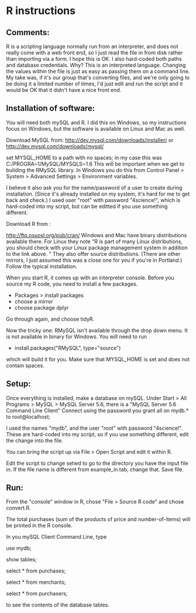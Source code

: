 R instructions
==============

Comments:
--------
R is a scripting language normally run from an interpreter, and does not really come with a web front end, so I just read the file in from disk rather than importing via a form.  I hope this is OK.  I also hard-coded both paths and database credentials.  Why?  This is an interpreted language.  Changing the values within the file is just as easy as passing them on a command line.  My take was, if it's our group that's converting files, and we're only going to be doing it a limited number of times, I'd just edit and run the script and it would be OK that it didn't have a nice front end.

Installation of software:
-------------------------

You will need both mySQL and R.  I did this on Windows, so my instructions focus on Windows, but the software is available on Linux and Mac as well.

Download MySQL from:
http://dev.mysql.com/downloads/installer/
or
http://dev.mysql.com/downloads/mysql/

set     MYSQL_HOME to a path with no spaces; in my case this was
C:/PROGRA~1/MySQL/MYSQLS~1.6
This will be important when we get to building the RMySQL library.  In Windows you do this from 
Control Panel > System > Advanced Settings > Environment variables.

I believe it also ask you for the name/password of a user to create during installation.  (Since it's already installed on my system, it's hard for me to get back and check.)  I used 
user "root" with password "4science!", which is hard-coded into my script, but can be editted if you use something different.

Download R from :

http://ftp.osuosl.org/pub/cran/
Windows and Mac have binary distributions available there.  For Linux they note
"R is part of many Linux distributions, you should check with your Linux package management system in addition to the link above. " They also offer source distributions.  (There are other mirrors, I just assumed this was a close one for you if you're in Portland.)  Follow the typical installation.

When you start R, it comes up with an interpreter console.  Before you source my R code, you need to install a few packages.

* Packages > install packages
* choose a mirror
* choose package dplyr

Go through again, and choose tidyR.

Now the tricky one: RMySQL isn't available through the drop down menu.  It is not available in binary for Windows.  You will need to run

* install.packages("RMySQL", type="source")

which will build it for you.  Make sure that MYSQL_HOME is set and does not contain spaces.


Setup:
-----

Once everything is installed, make a database on mySQL. 
Under Start > All Programs > MySQL  > MySQL Server 5.6, there is a "MySQL Server 5.6 Command Line Client"
Connect using the password you
grant all on mydb.* to root@localhost;

 I used the names "mydb", and the user "root" with password "4science!".  These are hard-coded into my script, so if you use something different, edit the change into the file.  

 You can bring the script up via File > Open Script and edit it within R.
 
Edit the script to change setwd to go to the directory you have the input file in.  If the file name is different from example_in.tab, change that.  Save file.


Run:
---
From the "console" window in R, chose "File > Source R code" and chose convert.R.  

The total purchases (sum of the products of price and number-of-items) will be printed in the R console.

In you mySQL Client Command Line, 
type

use mydb;

show tables;

select * from purchases;

select * from merchants;

select * from purchasers;

to see the contents of the database tables.





